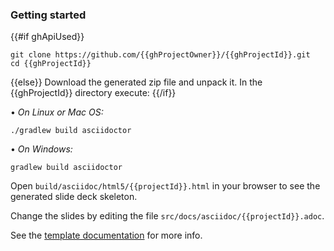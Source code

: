 ### Getting started

{{#if ghApiUsed}}
```
git clone https://github.com/{{ghProjectOwner}}/{{ghProjectId}}.git
cd {{ghProjectId}}
```
{{else}}
Download the generated zip file and unpack it. In the {{ghProjectId}} directory execute:
{{/if}}


&#8226; *On Linux or Mac OS:*
```
./gradlew build asciidoctor
```

&#8226; *On Windows:*
```
gradlew build asciidoctor
```

Open `build/asciidoc/html5/{{projectId}}.html` in your browser to see the generated slide deck skeleton.

Change the slides by editing the file `src/docs/asciidoc/{{projectId}}.adoc`.

See the [template documentation](http://slide-deck.boothub.org) for more info.
